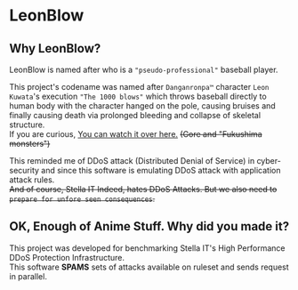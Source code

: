 # LeonBlow 

## Why LeonBlow?
LeonBlow is named after  who is a `"pseudo-professional"` baseball player.  

This project's codename was named after `Danganronpa™` character `Leon Kuwata`'s execution `"The 1000 blows"` which throws baseball directly to human body with the character hanged on the pole, causing bruises and finally causing death via prolonged bleeding and collapse of skeletal structure.  
If you are curious, [You can watch it over here.](https://www.youtube.com/watch?v=RE-9NmiQCUY) ~~(Gore and "Fukushima monsters")~~

This reminded me of DDoS attack (Distributed Denial of Service) in cyber-security and since this software is emulating DDoS attack with application attack rules.  
~~And of course, Stella IT Indeed, hates DDoS Attacks. But we also need to `prepare for unfore seen consequences`.~~  

## OK, Enough of Anime Stuff. Why did you made it?
This project was developed for benchmarking Stella IT's High Performance DDoS Protection Infrastructure.  
This software **SPAMS** sets of attacks available on ruleset and sends request in parallel.  
